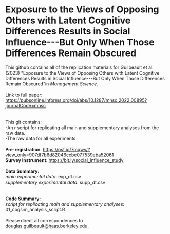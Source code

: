 # Exposure to the Views of Opposing Others with Latent Cognitive Differences Results in Social Influence---But Only When Those Differences Remain Obscured
This github contains all of the replication materials for Guilbeault et al. (2023) "Exposure to the Views of Opposing Others with Latent Cognitive Differences Results in Social Influence---But Only When Those Differences Remain Obscured"in _Management Science_.
<br>
<br>
Link to full paper: https://pubsonline.informs.org/doi/abs/10.1287/mnsc.2022.00895?journalCode=mnsc <br>
<br>
<br>
This git contains:<br>
-An r script for replicating all main and supplementary analyses from the raw data. <br>
-The raw data for all experiments <br>
<br>
**Pre-registration**: https://osf.io/7mqwv/?view_only=907df7b6d82046ccbe077539eba52061 <br>
**Survey Instrument**: https://bit.ly/social_influence_study <br>
<br>
**Data Summary:** <br>
_main experimental data_: exp_dt.csv <br>
_supplementary experimental data_: supp_dt.csv <br>
<br>
<br>
**Code Summary:** <br>
_script for replicating main and supplementary analyses_: 01_cogsim_analysis_script.R<br>
<br>
Please direct all correspondences to douglas.guilbeault@haas.berkeley.edu. 
